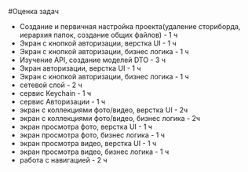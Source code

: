 #Оценка задач

- Создание и первичная настройка проекта(удаление сториборда, иерархия папок, создание общих файлов) - 1 ч
- Экран с кнопкой авторизации, верстка UI - 1 ч
- Экран с кнопкой авторизации, бизнес логика  - 1 ч
- Изучение API, создание моделей DTO - 3 ч
- Экран авторизации, верстка UI - 1 ч
- Экран с кнопкой авторизации, бизнес логика  - 1 ч
- сетевой слой - 2 ч 
- сервис Keychain - 1 ч
- сервис Авторизации - 1 ч
- экран с коллекциями фото/видео, верстка UI - 2ч
- экран с коллекциями фото/видео, бизнес логика - 2ч
- экран просмотра фото, верстка UI - 1 ч
- экран просмотра фото, бизнес логика - 1 ч
- экран просмотра видео, верстка UI - 1 ч
- экран просмотра видео, бизнес логика - 1 ч
- работа с навигацией - 2 ч

